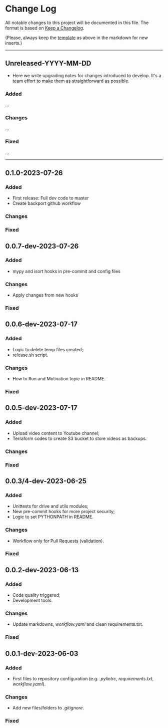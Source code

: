 # Change Log

All notable changes to this project will be documented in this file. The format is based on [Keep a Changelog](http://keepachangelog.com).

(Please, always keep the [template](#unreleased-yyyy-mm-dd) as above in the markdown for new inserts.)

---

## Unreleased-YYYY-MM-DD

- Here we write upgrading notes for changes introduced to develop. It's a team effort to make them as straightforward as possible.

### Added

...

### Changes

...

### Fixed

...

---

## 0.1.0-2023-07-26

### Added

- First release: Full dev code to master
- Create backport github workflow

### Changes

### Fixed

## 0.0.7-dev-2023-07-26

### Added

- mypy and isort hooks in pre-commit and config files

### Changes
- Apply changes from new hooks

### Fixed

## 0.0.6-dev-2023-07-17

### Added

- Logic to delete temp files created;
- release.sh script.

### Changes
- How to Run and Motivation topic in README.

### Fixed

## 0.0.5-dev-2023-07-17

### Added

- Upload video content to Youtube channel;
- Terraform codes to create S3 bucket to store videos as backups.

### Changes

### Fixed

## 0.0.3/4-dev-2023-06-25

### Added

- Unittests for drive and utils modules;
- New pre-commit hooks for more project security;
- Logic to set PYTHONPATH in README.

### Changes

- Workflow only for Pull Requests (validation).

### Fixed

## 0.0.2-dev-2023-06-13

### Added

- Code quality triggered;
- Development tools.

### Changes

- Update markdowns, *workflow.yaml* and clean requirements.txt.

### Fixed

## 0.0.1-dev-2023-06-03

### Added

- First files to repository configuration (e.g. *.pylintrc*, *requirements.txt*, *workflow.yaml*).

### Changes

- Add new files/folders to *.gitignore*.

### Fixed
